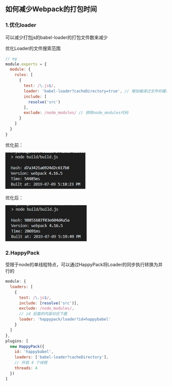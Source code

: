 ## 如何减少Webpack的打包时间

### 1.优化loader

可以减少打包js的babel-loader的打包文件数来减少

优化Loader的文件搜索范围

```javascript
// eg
module.exports = {
  module: {
    rules: [
      {
        test: /\.js$/,
        loader: 'babel-loader?cacheDirectory=true', // 增加编译过文件的缓存cacheDirectory
        include: [
          resolve('src')
        ],
        exclude: /node_modules/ // 排除node_modules代码
      }
    ]
  }
}
```

优化前：

![优化前](img/1.png)

优化后：

![优化后](img/2.png)

### 2.HappyPack

受限于node的单线程特点，可以通过HappyPack将Loader的同步执行转换为并行的

```javascript
module: {
  loaders: [
    {
      test: /\.js$/,
      include: [resolve('src')],
      exclude: /node_modules/,
      // id 后面的内容对应下面
      loader: 'happypack/loader?id=happybabel'
    }
  ]
},
plugins: [
  new HappyPack({
    id: 'happybabel',
    loaders: ['babel-loader?cacheDirectory'],
    // 开启 4 个线程
    threads: 4
  })
]
```
